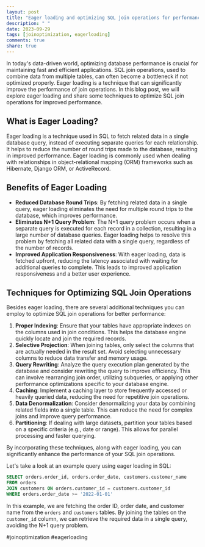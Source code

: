 ```yaml
---
layout: post
title: "Eager loading and optimizing SQL join operations for performance"
description: " "
date: 2023-09-29
tags: [joinoptimization, eagerloading]
comments: true
share: true
---
```


In today's data-driven world, optimizing database performance is crucial for maintaining fast and efficient applications. SQL join operations, used to combine data from multiple tables, can often become a bottleneck if not optimized properly. Eager loading is a technique that can significantly improve the performance of join operations. In this blog post, we will explore eager loading and share some techniques to optimize SQL join operations for improved performance.

## What is Eager Loading?

Eager loading is a technique used in SQL to fetch related data in a single database query, instead of executing separate queries for each relationship. It helps to reduce the number of round trips made to the database, resulting in improved performance. Eager loading is commonly used when dealing with relationships in object-relational mapping (ORM) frameworks such as Hibernate, Django ORM, or ActiveRecord.

## Benefits of Eager Loading

- **Reduced Database Round Trips**: By fetching related data in a single query, eager loading eliminates the need for multiple round trips to the database, which improves performance.
- **Eliminates N+1 Query Problem**: The N+1 query problem occurs when a separate query is executed for each record in a collection, resulting in a large number of database queries. Eager loading helps to resolve this problem by fetching all related data with a single query, regardless of the number of records.
- **Improved Application Responsiveness**: With eager loading, data is fetched upfront, reducing the latency associated with waiting for additional queries to complete. This leads to improved application responsiveness and a better user experience.

## Techniques for Optimizing SQL Join Operations

Besides eager loading, there are several additional techniques you can employ to optimize SQL join operations for better performance:

1. **Proper Indexing**: Ensure that your tables have appropriate indexes on the columns used in join conditions. This helps the database engine quickly locate and join the required records.
2. **Selective Projection**: When joining tables, only select the columns that are actually needed in the result set. Avoid selecting unnecessary columns to reduce data transfer and memory usage.
3. **Query Rewriting**: Analyze the query execution plan generated by the database and consider rewriting the query to improve efficiency. This can involve rearranging join order, utilizing subqueries, or applying other performance optimizations specific to your database engine.
4. **Caching**: Implement a caching layer to store frequently accessed or heavily queried data, reducing the need for repetitive join operations.
5. **Data Denormalization**: Consider denormalizing your data by combining related fields into a single table. This can reduce the need for complex joins and improve query performance.
6. **Partitioning**: If dealing with large datasets, partition your tables based on a specific criteria (e.g., date or range). This allows for parallel processing and faster querying.

By incorporating these techniques, along with eager loading, you can significantly enhance the performance of your SQL join operations.

Let's take a look at an example query using eager loading in SQL:

```sql
SELECT orders.order_id, orders.order_date, customers.customer_name
FROM orders
JOIN customers ON orders.customer_id = customers.customer_id
WHERE orders.order_date >= '2022-01-01'
```

In this example, we are fetching the order ID, order date, and customer name from the `orders` and `customers` tables. By joining the tables on the `customer_id` column, we can retrieve the required data in a single query, avoiding the N+1 query problem.

#joinoptimization #eagerloading